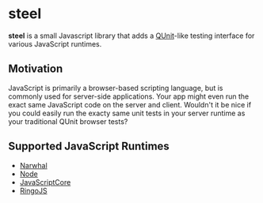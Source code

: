 # steel

**steel** is a small Javascript library that adds a [QUnit](http://docs.jquery.com/Qunit)-like testing interface for various JavaScript runtimes.

## Motivation

JavaScript is primarily a browser-based scripting language, but is commonly used for server-side applications. Your app might even run the exact same JavaScript code on the server and client. Wouldn't it be nice if you could easily run the exacty same unit tests in your server runtime as your traditional QUnit browser tests?

## Supported JavaScript Runtimes

 * [Narwhal](http://narwhaljs.org/)
 * [Node](http://nodejs.org/)
 * [JavaScriptCore](http://webkit.org/projects/javascript/)
 * [RingoJS](http://ringojs.org/)

